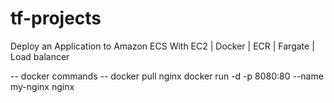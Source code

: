 # tf-projects

Deploy an Application to Amazon ECS With EC2 | Docker | ECR | Fargate | Load balancer

-- docker commands --
docker pull nginx
docker run -d -p 8080:80 --name my-nginx nginx


